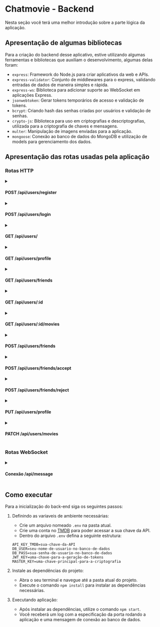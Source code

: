# Chatmovie - Backend

Nesta seção você terá uma melhor introdução sobre a parte lógica da aplicação.

## Apresentação de algumas bibliotecas 

Para a criação do backend desse aplicativo, estive utilizando algumas ferramentas e bibliotecas que auxiliam o desenvolvimento, algumas delas foram:

- `express`: Framework do Node.js para criar aplicativos da web e APIs.
- `express-validator`: Conjunto de middlewares para o express, validando entradas de dados de maneira simples e rápida.
- `express-ws`: Biblioteca para adicionar suporte ao WebSocket em aplicações Express.
- `jsonwebtoken`: Gerar tokens temporários de acesso e validação de tokens.
- `bcrypt`: Criando hash das senhas criadas por usuários e validação de senhas.
- `crypto-js`: Biblioteca para uso em criptografias e descriptografias, utilizada para a criptografia de chaves e mensagens.
- `multer`: Manipulação de imagens enviadas para a aplicação.
- `mongoose`: Conexão ao banco de dados do MongoDB e utilização de models para gerenciamento dos dados.

## Apresentação das rotas usadas pela aplicação

### Rotas HTTP

<details>
<summary>

#### POST /api/users/register

</summary>

- Rota utilizada para cadastros de usuários.
- Parâmetros - corpo da requisição:

    - **name**: Nome completo do usuário.
    - **user_name**: Nome único para cada usuário.
    - **email**: E-mail do usuário.
    - **password**: Senha criada pelo usuário.
    - **confirm_password**: Confirmação da senha definida.

- Exemplo de retorno:

    ```json
    {
        "user": "objeto com dados iniciais do usuário criado",
        "token": "token de acesso"
    }
    ```
</details>

<details>
<summary>

#### POST /api/users/login

</summary>

- Rota utilizada para login de usuários.
- Parâmetros - corpo da requisição:

    - **login**: Username ou e-mail do usuário.
    - **password**: Senha criada pelo usuário ao criar a conta.

- Exemplo de retorno:

    ```json
    {
        "user": "objeto com dados iniciais do usuário criado",
        "token": "token de acesso"
    }
    ```
</details>

<details>
<summary>

#### GET /api/users/

</summary>

- Rota utilizada para listar usuários.
- Parâmetros - cabeçalho da requisição:

    - **Authorization**: token de acesso gerado ao usuário fazer login/registro.

- Exemplo de retorno:

    ```json
    [
        {
            "name": "nome de usuário", 
            "user_name": "nome único de usuário",
            "bio": "biografia definida pelo usuário", 
            "profile_picture": "endpoint contendo a imagem de perfil do usuário",
            "cover_image": "endpoint contendo a imagem de capa do usuário"
        },
        //  ...
    ]
    ```
</details>

<details>
<summary>

#### GET /api/users/profile

</summary>

- Rota utilizada para retornar perfil do usuário logado.
- Parâmetros - cabeçalho da requisição:

    - **Authorization**: token de acesso gerado ao usuário fazer login/registro.

- Exemplo de retorno:

    ```json
    {
        "name": "nome de usuário", 
        "email": "e-mail do usuário",
        "user_name": "nome único de usuário",
        "bio": "biografia definida pelo usuário", 
        "profile_picture": "endpoint contendo a imagem de perfil do usuário",
        "cover_image": "endpoint contendo a imagem de capa do usuário"
    }
    ```
</details>

<details>
<summary>

#### GET /api/users/friends

</summary>

- Rota utilizada para retornar informações sobre amigos do usuário logado.
- Parâmetros - cabeçalho da requisição:

    - **Authorization**: token de acesso gerado ao usuário fazer login/registro.

- Exemplo de retorno:

    ```json
    {
        "friends": [], // lista com ids de usuários amigos
        "friend_requests": [], // lista com ids de usuários que mandaram solicitação
        "friend_requests_sent": [] // lista com ids de usuários que receberam solicitação do usuário logado
    }
    ```
</details>

<details>
<summary>

#### GET /api/users/:id

</summary>

- Rota utilizada para retornar dados de um usuário em específico pelo seu id.
- Parâmetros - cabeçalho da requisição:

    - **Authorization**: token de acesso gerado ao usuário fazer login/registro.

- Parâmetros - rota da requisição:

    - **:id**: referência ao id de outro usuário.

- Exemplo de retorno:

    ```json
    {
        "name": "nome de usuário", 
        "user_name": "nome único de usuário",
        "bio": "biografia definida pelo usuário", 
        "profile_picture": "endpoint contendo a imagem de perfil do usuário",
        "cover_image": "endpoint contendo a imagem de capa do usuário"
    }
    ```
</details>

<details>
<summary>

#### GET /api/users/:id/movies

</summary>

- Rota utilizada para retornar os filmes favoritados por um usuário específicado pelo seu id.
- Parâmetros - cabeçalho da requisição:

    - **Authorization**: token de acesso gerado ao usuário fazer login/registro.

- Parâmetros - rota da requisição:

    - **:id**: referência ao id de outro usuário.
    - **page**: query opcional para paginação sobre os dados recebidos.

- Exemplo de retorno:

    ```json
    {
        "movies": [], // array com ids de filmes favoritos, recebe 10 em cada página
        "page" : 1 // especifica a paginação atual
    }
    ```
</details>

<details>
<summary>

#### POST /api/users/friends

</summary>

- Rota utilizada para mandar solicitações para outros usuários.
- Parâmetros - cabeçalho da requisição:

    - **Authorization**: token de acesso gerado ao usuário fazer login/registro.

- Parâmetros - corpo da requisição:

    - **id_recipient_user**: id do usuário que receberá a solicitação (definido no corpo da requisição).

- Exemplo de retorno:

    ```json
    {
        "friends": [], // lista com ids de usuários amigos
        "friend_requests": [], // lista com ids de usuários que mandaram solicitação
        "friend_requests_sent": [] // lista com ids de usuários que receberam solicitação do usuário logado
    }
    ```
</details>

<details>
<summary>

#### POST /api/users/friends/accept

</summary>

- Rota utilizada para aceitar solicitações de outros usuários.
- Parâmetros - cabeçalho da requisição:

    - **Authorization**: token de acesso gerado ao usuário fazer login/registro.

- Parâmetros - corpo da requisição:

    - **id_user_request**: id do usuário que mandou a solicitação (definido no corpo da requisição).

- Exemplo de retorno:

    ```json
    {
        "friends": [], // lista com ids de usuários amigos
        "friend_requests": [], // lista com ids de usuários que mandaram solicitação
        "friend_requests_sent": [] // lista com ids de usuários que receberam solicitação do usuário logado
    }
    ```
</details>

<details>
<summary>

#### POST /api/users/friends/reject

</summary>

- Rota utilizada para rejeitar solicitações de outros usuários.
- Parâmetros - cabeçalho da requisição:

    - **Authorization**: token de acesso gerado ao usuário fazer login/registro.

- Parâmetros - corpo da requisição:

    - **id_user_request**: id do usuário que mandou a solicitação (definido no corpo da requisição).

- Exemplo de retorno:

    ```json
    {
        "friends": [], // lista com ids de usuários amigos
        "friend_requests": [], // lista com ids de usuários que mandaram solicitação
        "friend_requests_sent": [] // lista com ids de usuários que receberam solicitação do usuário logado
    }
    ```
</details>

<details>
<summary>

#### PUT /api/users/profile

</summary>

- Rota utilizada para atualizar perfil do usuário logado.
- Parâmetros - cabeçalho da requisição:

    - **Authorization**: token de acesso gerado ao usuário fazer login/registro.

- Parâmetros - corpo da requisição:

    - **name**: nome atualizado do usuário.
    - **bio**: biografia atualizada do usuário.
    - **user_name**: nome único de usuário atualizado.
    - **profile_picture**: atualização de imagem de perfil do usuário (opcional).
    - **cover_image**: atualização de imagem de capa do usuário (opcional).

- Exemplo de retorno:

    ```json
    {
        "email": "e-mail do usuário",
        "user_name": "nome único de usuário atualizado", 
        "name": "nome completo do usuário atualizado",
        "profile_picture": "endpoint com a foto de perfil do usuário atualizada", 
        "cover_image": "endpoint com a foto de capa do usuário atualizada",
        "bio": "biografia atualizada do usuário"
    }
    ```
</details>

<details>
<summary>

#### PATCH /api/users/movies

</summary>

- Rota utilizada para adicionar ou remover um filme favoritado pelo usuário.
- Parâmetros - cabeçalho da requisição:

    - **Authorization**: token de acesso gerado ao usuário fazer login/registro.

- Parâmetros - corpo da requisição:

    - **action**: ação que vai ser realizada, aceita os valores: *'add'* | *'remove'*.
    - **id_movie**: id do filme.

- Exemplo de retorno:

    ```json
    {
        "movies": [] // lista de filmes atualizada
    }
    ```
</details>


### Rotas WebSocket

<details>
<summary>

#### Conexão /api/message

</summary>

- Rota utilizada para conexão ao websocket, retorna uma lista de mensagens recentes do usuário ao conectar com sucesso.
- Parâmetros - cabeçalho da requisição:

    - **Authorization**: token de acesso gerado ao usuário fazer login/registro.

- Exemplo de retorno:

    ```json
    {
        "type": "especificação do tipo de retorno: 'success' | 'error'",
        "message": [
            {
                "messages": [], // ultima mensagem criptografada
                "key": "chave de decriptação da mensagem",
                "updatedAt": "horário com a última mensagem enviada",
                "members": [] // lista com ids de membros do chat
            },
            // ...
        ],
        "status": "numero de status da solicitação",
        "action": "especifica a ação realizada" // ao conectar recebe: get-last-messages
    }
    ```

- manipulando os envios de mensagens através da conexão:

    - receber as mensagens de um chat específico:

        ```json
        {
            "action": "get-message",
            "id_user": "id de outro usuário"
        }
        ```

    - enviar mensagem para um usuário:

        ```json
        {
            "action": "send-message",
            "id_user": "id de usuário que vai receber a mensagem",
            "message": "mensagem que será enviada"
        }
        ```

    - ação ao receber uma mensagem:

        ```json
        {
            "action": "receive-message",
            "id_user": "id de usuário que mandou a mensagem",
            "message": "mensagem recebida"
        }
        ```

</details>

## Como executar

Para a inicialização do back-end siga os seguintes passos:

1. Definindo as variaveis de ambiente necessárias:

    - Crie um arquivo nomeado `.env` na pasta atual.
    - Crie uma conta no [TMDB](https://www.themoviedb.org) para poder acessar a sua chave da API.
    - Dentro do arquivo `.env` defina a seguinte estrutura:

    ```dotenv
    API_KEY_TMDB=sua-chave-da-API
    DB_USER=seu-nome-de-usuario-no-banco-de-dados
    DB_PASS=sua-senha-de-usuario-no-banco-de-dados
    JWT_KEY=uma-chave-para-a-geração-de-tokens
    MASTER_KEY=uma-chave-principal-para-a-criptografia
    ```

2. Instale as dependências do projeto:

    - Abra o seu terminal e navegue até a pasta atual do projeto.
    - Execute o comando ```npm install``` para instalar as dependências necessárias.

3. Executando aplicação:

    - Após instalar as dependências, utilize o comando ```npm start```.
    - Você receberá um log com a especificação da porta rodando a aplicação e uma mensagem de conexão ao banco de dados.
